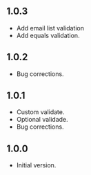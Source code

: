 ## 1.0.3

- Add email list validation
- Add equals validation.


## 1.0.2

- Bug corrections.


## 1.0.1

- Custom validate.
- Optional validade.
- Bug corrections.


## 1.0.0

- Initial version.
